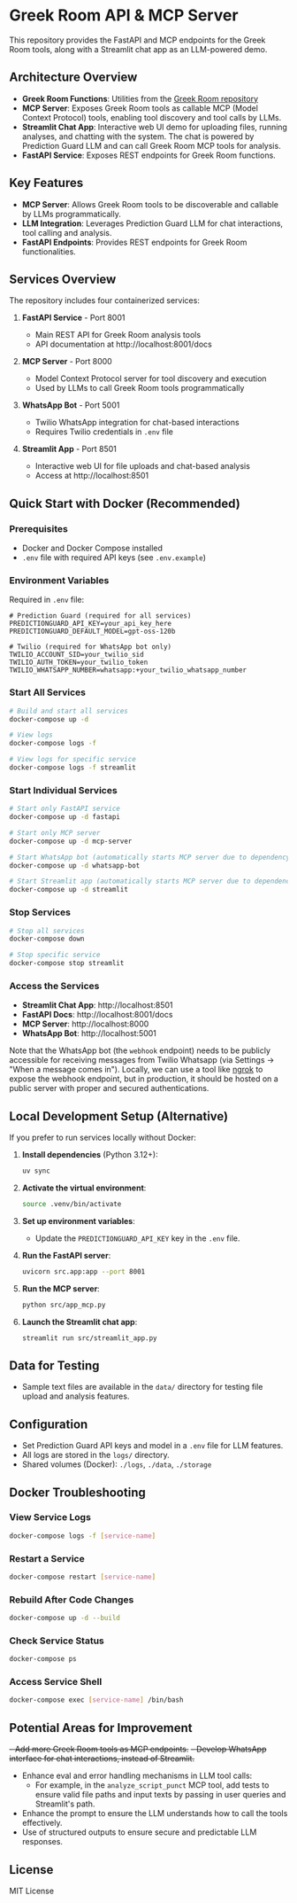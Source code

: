 # Greek Room API & MCP Server

This repository provides the FastAPI and MCP endpoints for the Greek Room tools, along with a Streamlit chat app as an LLM-powered demo.

## Architecture Overview

- **Greek Room Functions**: Utilities from the [Greek Room repository](https://github.com/BibleNLP/greek-room/tree/main)
- **MCP Server**: Exposes Greek Room tools as callable MCP (Model Context Protocol) tools, enabling tool discovery and tool calls by LLMs.
- **Streamlit Chat App**: Interactive web UI demo for uploading files, running analyses, and chatting with the system. The chat is powered by Prediction Guard LLM and can call Greek Room MCP tools for analysis.
- **FastAPI Service**: Exposes REST endpoints for Greek Room functions.

## Key Features

- **MCP Server**: Allows Greek Room tools to be discoverable and callable by LLMs programmatically.
- **LLM Integration**: Leverages Prediction Guard LLM for chat interactions, tool calling and analysis.
- **FastAPI Endpoints**: Provides REST endpoints for Greek Room functionalities.

## Services Overview

The repository includes four containerized services:

1. **FastAPI Service** - Port 8001
   - Main REST API for Greek Room analysis tools
   - API documentation at http://localhost:8001/docs

2. **MCP Server** - Port 8000
   - Model Context Protocol server for tool discovery and execution
   - Used by LLMs to call Greek Room tools programmatically

3. **WhatsApp Bot** - Port 5001
   - Twilio WhatsApp integration for chat-based interactions
   - Requires Twilio credentials in `.env` file

4. **Streamlit App** - Port 8501
   - Interactive web UI for file uploads and chat-based analysis
   - Access at http://localhost:8501

## Quick Start with Docker (Recommended)

### Prerequisites

- Docker and Docker Compose installed
- `.env` file with required API keys (see `.env.example`)

### Environment Variables

Required in `.env` file:

```env
# Prediction Guard (required for all services)
PREDICTIONGUARD_API_KEY=your_api_key_here
PREDICTIONGUARD_DEFAULT_MODEL=gpt-oss-120b

# Twilio (required for WhatsApp bot only)
TWILIO_ACCOUNT_SID=your_twilio_sid
TWILIO_AUTH_TOKEN=your_twilio_token
TWILIO_WHATSAPP_NUMBER=whatsapp:+your_twilio_whatsapp_number
```

### Start All Services

```bash
# Build and start all services
docker-compose up -d

# View logs
docker-compose logs -f

# View logs for specific service
docker-compose logs -f streamlit
```

### Start Individual Services

```bash
# Start only FastAPI service
docker-compose up -d fastapi

# Start only MCP server
docker-compose up -d mcp-server

# Start WhatsApp bot (automatically starts MCP server due to dependency)
docker-compose up -d whatsapp-bot

# Start Streamlit app (automatically starts MCP server due to dependency)
docker-compose up -d streamlit
```

### Stop Services

```bash
# Stop all services
docker-compose down

# Stop specific service
docker-compose stop streamlit
```

### Access the Services

- **Streamlit Chat App**: http://localhost:8501
- **FastAPI Docs**: http://localhost:8001/docs
- **MCP Server**: http://localhost:8000
- **WhatsApp Bot**: http://localhost:5001

Note that the WhatsApp bot (the `webhook` endpoint) needs to be publicly accessible for receiving messages from Twilio Whatsapp (via Settings -> "When a message comes in"). 
Locally, we can use a tool like [ngrok](https://ngrok.com/) to expose the webhook endpoint, but in production, it should be hosted on a public server with proper and secured authentications.

## Local Development Setup (Alternative)

If you prefer to run services locally without Docker:

1. **Install dependencies** (Python 3.12+):
	```sh
	uv sync
	```

2. **Activate the virtual environment**:
    ```sh
    source .venv/bin/activate
    ```

3. **Set up environment variables**:
    - Update the `PREDICTIONGUARD_API_KEY` key in the `.env` file.

4. **Run the FastAPI server**:
	```sh
	uvicorn src.app:app --port 8001
	```

5. **Run the MCP server**:
	```sh
	python src/app_mcp.py
	```

6. **Launch the Streamlit chat app**:
	```sh
	streamlit run src/streamlit_app.py
	```

## Data for Testing
- Sample text files are available in the `data/` directory for testing file upload and analysis features.

## Configuration

- Set Prediction Guard API keys and model in a `.env` file for LLM features.
- All logs are stored in the `logs/` directory.
- Shared volumes (Docker): `./logs`, `./data`, `./storage`

## Docker Troubleshooting

### View Service Logs
```bash
docker-compose logs -f [service-name]
```

### Restart a Service
```bash
docker-compose restart [service-name]
```

### Rebuild After Code Changes
```bash
docker-compose up -d --build
```

### Check Service Status
```bash
docker-compose ps
```

### Access Service Shell
```bash
docker-compose exec [service-name] /bin/bash
```

## Potential Areas for Improvement
~~- Add more Greek Room tools as MCP endpoints.~~
~~- Develop WhatsApp interface for chat interactions, instead of Streamlit.~~  
- Enhance eval and error handling mechanisms in LLM tool calls:
    - For example, in the `analyze_script_punct` MCP tool, add tests to ensure valid file paths and input texts by passing in user queries and Streamlit's path.
- Enhance the prompt to ensure the LLM understands how to call the tools effectively.
- Use of structured outputs to ensure secure and predictable LLM responses.

## License

MIT License